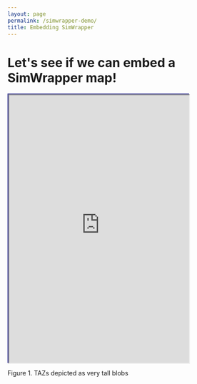 ```yaml
---
layout: page
permalink: /simwrapper-demo/
title: Embedding SimWrapper
---
```


# Let's see if we can embed a SimWrapper map!


<div style="height: 600px;width: 80%; border: 2px solid #449">
<iframe
    src="https://sfcta.github.io/simwrapper/files/viz-map-height.yaml?embed"
    style="height: 100%;width: 100%;"
    title="Iframe Example">
</iframe>
</div>
<p>Figure 1. TAZs depicted as very tall blobs</p>

